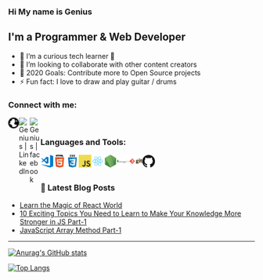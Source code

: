 ### Hi My name is Genius

## I'm a Programmer & Web Developer

- 🌱 I’m a curious tech learner 🤣
- 👯 I’m looking to collaborate with other content creators
- 🥅 2020 Goals: Contribute more to Open Source projects
- ⚡ Fun fact: I love to draw and play guitar / drums

### Connect with me:

[<img align="left" alt="" width="22px" src="https://raw.githubusercontent.com/iconic/open-iconic/master/svg/globe.svg" />][portfolio]
[<img align="left" alt="Genius | LinkedIn" width="22px" src="https://cdn.jsdelivr.net/npm/simple-icons@v3/icons/linkedin.svg" />][linkedin]
[<img align="left" alt="Genius | facebook" width="22px" src="https://cdn.jsdelivr.net/npm/simple-icons@v3/icons/facebook.svg" />][facebook]

<br/>

### Languages and Tools:

[<img align="left" alt="Visual Studio Code" width="26px" src="https://raw.githubusercontent.com/github/explore/80688e429a7d4ef2fca1e82350fe8e3517d3494d/topics/visual-studio-code/visual-studio-code.png" />][webdevplaylist]
[<img align="left" alt="HTML5" width="26px" src="https://raw.githubusercontent.com/github/explore/80688e429a7d4ef2fca1e82350fe8e3517d3494d/topics/html/html.png" />][webdevplaylist]
[<img align="left" alt="CSS3" width="26px" src="https://raw.githubusercontent.com/github/explore/80688e429a7d4ef2fca1e82350fe8e3517d3494d/topics/css/css.png" />][cssplaylist]
[<img align="left" alt="JavaScript" width="26px" src="https://raw.githubusercontent.com/github/explore/80688e429a7d4ef2fca1e82350fe8e3517d3494d/topics/javascript/javascript.png" />][jsplaylist]
[<img align="left" alt="React" width="26px" src="https://raw.githubusercontent.com/github/explore/80688e429a7d4ef2fca1e82350fe8e3517d3494d/topics/react/react.png" />][reactplaylist]
[<img align="left" alt="Node.js" width="26px" src="https://raw.githubusercontent.com/github/explore/80688e429a7d4ef2fca1e82350fe8e3517d3494d/topics/nodejs/nodejs.png" />][webdevplaylist]
[<img align="left" alt="MongoDB" width="26px" src="https://raw.githubusercontent.com/github/explore/80688e429a7d4ef2fca1e82350fe8e3517d3494d/topics/mongodb/mongodb.png" />][webdevplaylist]
[<img align="left" alt="Git" width="26px" src="https://raw.githubusercontent.com/github/explore/80688e429a7d4ef2fca1e82350fe8e3517d3494d/topics/git/git.png" />][webdevplaylist]
[<img align="left" alt="GitHub" width="26px" src="https://raw.githubusercontent.com/github/explore/78df643247d429f6cc873026c0622819ad797942/topics/github/github.png" />][webdevplaylist]

<br />
<br />

 

### 📕 Latest Blog Posts

<!-- BLOG-POST-LIST:START -->
- [Learn the Magic of React World](https://genius15.medium.com/learn-the-magic-of-react-world-d18b26bed124?source=rss-a36aa5f4ee59------2)
- [10 Exciting Topics You Need to Learn to Make Your Knowledge More Stronger in JS Part-1](https://genius15.medium.com/10-exciting-topics-you-need-to-learn-to-make-your-knowledge-more-stronger-in-js-part-1-7ab0fd1ef895?source=rss-a36aa5f4ee59------2)
- [JavaScript Array Method Part-1](https://genius15.medium.com/javascript-array-method-part-1-32b2c90520f1?source=rss-a36aa5f4ee59------2)
<!-- BLOG-POST-LIST:END -->

---
[![Anurag's GitHub stats](https://github-readme-stats.vercel.app/api?username=Genius15066&theme=nightowl&show_icons=true)](https://github.com/anuraghazra/github-readme-stats)

[![Top Langs](https://github-readme-stats.vercel.app/api/top-langs/?username=Genius15066&theme=nightowl)](https://github.com/anuraghazra/github-readme-stats)

[portfolio]: https://my-portfolio-66.web.app/
[facebook]: https://www.facebook.com/profile.php?id=100012109721854
[linkedin]: https://www.linkedin.com/in/genius-1809015/
[webdevplaylist]: https://www.youtube.com/playlist?list=PLkwxH9e_vrAJ0WbEsFA9W3I1W-g_BTsbt
[jsplaylist]: https://www.youtube.com/playlist?list=PLkwxH9e_vrALRJKu7wfXby3MKeflhTu6B
[cssplaylist]: https://www.youtube.com/playlist?list=PLkwxH9e_vrALSdvZuEh6gqQdmDoDIoqz4
[reactplaylist]: https://www.youtube.com/playlist?list=PLkwxH9e_vrAK4TdffpxKY3QGyHCpxFcQ0

